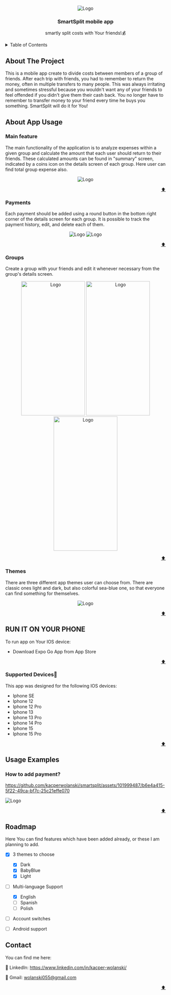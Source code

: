
<!-- PROJECT SHIELDS -->

<!-- PROJECT LOGO -->
<br />
<div align="center" id='readme-top'>
<div>
    <img src="https://github.com/kacperwolanski/smartsplit/assets/101999487/61482132-da85-4d9f-a527-71ce68cd4531" alt="Logo" >
  </div>

  <h3 align="center">SmartSplit mobile app</h3>

  <p align="center">
   smartly split costs with Your friends!💰
  </p>
</div>



<!-- TABLE OF CONTENTS -->
<details>
  <summary>Table of Contents</summary>
  <ol>
    <li>
      <a href="#about-the-project">About The Project</a>
    </li>
    <li>
      <a href="#getting-started">Getting Started</a>
      <ul>
        <li><a href="#installation">Installation📱</a></li>
      </ul>
    </li>
    <li><a href="#usage">Usage</a></li>
    <li><a href="#contact">Contact</a></li>
  </ol>
</details>



<!-- ABOUT THE PROJECT -->
## About The Project
This is a mobile app create to divide costs between members of a group of friends. After each trip with friends, you had to remember to return the money, often in multiple transfers to many people. This was always irritating and sometimes stressful because you wouldn't want any of your friends to feel offended if you didn't give them their cash back. You no longer have to remember to transfer money to your friend every time he buys you something. SmartSplit will do it for You! 



<!-- ABOUT APP USAGE-->
## About App Usage

### Main feature
The main functionality of the application is to analyze expenses within a given group and calculate the amount that each user should return to their friends. These calculated amounts can be found in "summary" screen, indicated by a coins icon on the details screen of each group. Here user can find total group expense also.

<div align="center">
    <img src="https://github.com/kacperwolanski/smartsplit/assets/101999487/3b2b66c4-4c25-43fe-87e9-8af16421a1a5" alt="Logo" />
  </div>
<p align="right"><a href="#readme-top">⬆</a></p>

### Payments

Each payment should be added using a round button in the bottom right corner of the details screen for each group. It is possible to track the payment history, edit, and delete each of them.

<div align="center">
   <img src="https://github.com/kacperwolanski/smartsplit/assets/101999487/0bc8b1d4-37a0-4535-978d-123ca48098c3" alt="Logo" />
      <img src="https://github.com/kacperwolanski/smartsplit/assets/101999487/3a73052b-7dba-4240-b1e5-6a0a6b2a6664" alt="Logo" />
  </div>
<p align="right"><a href="#readme-top">⬆</a></p>


### Groups
Create a group with your friends and edit it whenever necessary from the group's details screen.

<div align="center">
   <img src="https://github.com/kacperwolanski/smartsplit/assets/101999487/3f1ea502-1e31-40df-a170-192c7d42c6e4" alt="Logo"  width="200" height="420"/>
     <img src="https://github.com/kacperwolanski/smartsplit/assets/101999487/1a32c57b-eea6-4b01-a87b-0578c7d92d21" alt="Logo" width="200" height="420"/>
      <img src="https://github.com/kacperwolanski/smartsplit/assets/101999487/3a860e13-128d-4e58-9d58-01504dbd20f2" alt="Logo" width="200" height="420" />
  </div>
<p align="right"><a href="#readme-top">⬆</a></p>



### Themes
There are three different app themes user can choose from. There are classic ones light and dark, but also colorful sea-blue one, so that everyone can find something for themselves. 
<div align="center">
     <img src="https://github.com/kacperwolanski/smartsplit/assets/101999487/7c054187-3bd7-43b3-8205-e26a537f64e6" alt="Logo" />
  </div>
<p align="right"><a href="#readme-top">⬆</a></p>




<!--RUN IT ON YOUR MOBILE-->
## RUN IT ON YOUR PHONE
To run app on Your IOS device:
* Download Expo Go App from App Store


<p align="right"><a href="#readme-top">⬆</a></p>

### Supported Devices📱 

This app was designed for the following IOS devices:
* Iphone SE
* Iphone 12
* Iphone 12 Pro
* Iphone 13
* Iphone 13 Pro
* Iphone 14 Pro
* Iphone 15
* Iphone 15 Pro

<p align="right"><a href="#readme-top">⬆</a></p>






<!-- USAGE EXAMPLES -->
## Usage Examples
### How to add payment?

https://github.com/kacperwolanski/smartsplit/assets/101999487/b6e4a415-5f22-49ca-bf7c-25c21effe070




 <img src="https://github.com/kacperwolanski/smartsplit/assets/101999487/7caa432b-0f51-4fef-a661-73325917054a" alt="Logo" />
<p align="right"><a href="#readme-top">⬆</a></p>







<!-- ROADMAP -->
## Roadmap

Here You can find features which have been added already, or these I am planning to add.

- [x] 3 themes to choose 
    - [x] Dark
    - [x] BabyBlue
    - [x] Light
    
- [ ] Multi-language Support
    - [x] English
    - [ ] Spanish
    - [ ] Polish
    
- [ ] Account switches

- [ ] Android support




<!-- CONTACT -->
## Contact

You can find me here:

👥 LinkedIn: https://www.linkedin.com/in/kacper-wolanski/

📩 Gmail: wolanski055@gmail.com

<p align="right"><a href="#readme-top">⬆</a></p>






